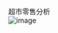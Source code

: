 超市零售分析  
![image](https://user-images.githubusercontent.com/99521114/181160725-35793ed8-4bf3-47da-8876-69441503817e.png)
